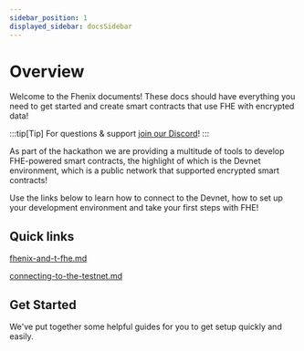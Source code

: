 ```yaml
---
sidebar_position: 1
displayed_sidebar: docsSidebar
---
```


# Overview

Welcome to the Fhenix documents! These docs should have everything you need to get started and create smart contracts that use FHE with encrypted data!&#x20;

:::tip[Tip]
For questions & support [join our Discord](https://discord.gg/q4C5CzkdY7)!
:::

As part of the hackathon we are providing a multitude of tools to develop FHE-powered smart contracts, the highlight of which is the Devnet environment, which is a public network that supported encrypted smart contracts!&#x20;

Use the links below to learn how to connect to the Devnet, how to set up your development environment and take your first steps with FHE!&#x20;

## Quick links

[fhenix-and-t-fhe.md](overview/fhenix-and-t-fhe.md)

[connecting-to-the-testnet.md](overview/connecting-to-the-testnet.md)

## Get Started

We've put together some helpful guides for you to get setup quickly and easily.

[//]: # ({% content-ref url="developer-guides/getting-started.md" %})

[//]: # ([getting-started.md]&#40;developer-guides/getting-started.md&#41;)

[//]: # ({% endcontent-ref %})

[//]: # ()
[//]: # ({% content-ref url="developer-guides/fhenix-by-example/" %})

[//]: # ([fhenix-by-example]&#40;developer-guides/fhenix-by-example/&#41;)

[//]: # ({% endcontent-ref %})
